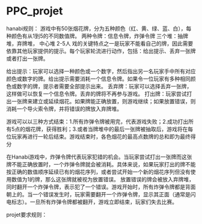 # PPC_projet

hanabi规则：
游戏中有50张烟花牌，分为五种颜色（红、黄、绿、蓝、白），每种颜色有从1到5的不同数值牌。
两种令牌：信息令牌，炸弹令牌
三个堆：抽牌堆，弃牌堆， 中心堆
2-5人
戏的关键特点之一是玩家不能看自己的牌，因此需要依靠其他玩家提供的提示。每个玩家轮流进行动作，包括：给出提示、丢弃一张牌或者打出一张牌。

给出提示：玩家可以选择一种颜色或一个数字，然后指出另一名玩家手中所有对应颜色或数字的牌。给出提示需要消耗一个信息令牌。如果令一位玩家有多种相同颜色或数字的牌，提示者需要全部提示出来。
丢弃牌：玩家可以选择丢弃一张牌，这样做可以恢复一个信息令牌。丢弃的牌将不再参与游戏。
打出牌：玩家尝试打出一张牌来建立或延续烟花。如果牌能正确放置，则游戏继续；如果放置错误，则消耗一个导火索令牌，并将错误的牌放入弃牌堆。

游戏可以以三种方式结束：1.所有炸弹令牌被用完，代表游戏失败；2.成功打出所有5点的烟花牌，获得胜利；3.或者当牌堆中的最后一张牌被抽取后，游戏将在每位玩家再进行一轮后结束。游戏结束时，各色烟花的最高点数牌的总和即为最终得分

在Hanabi游戏中，炸弹令牌代表玩家犯错的机会。当玩家尝试打出一张牌而这张牌不能正确放置时，一个炸弹令牌就会被消耗。具体来说，如果玩家打出的牌不能按正确的数值顺序延续已有的烟花序列，或者尝试开始一个新的烟花序列但没有使用数值为1的牌，那么这张牌就被视为放置错误。
放置错误的牌会被放入弃牌堆，同时翻开一个炸弹令牌，表示犯了一个错误。游戏开始时，所有炸弹令牌都是背面朝上的。当一个错误发生时，玩家需要翻开一个炸弹令牌，显示其正面（通常是闪电标志）。一旦所有炸弹令牌都被翻开，游戏立即结束，玩家们失去比赛。

projet要求规则：
